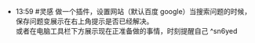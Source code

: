 
- 13:59 #灵感  做一个插件，设置网站（默认百度 google）当搜索问题的时候，保存问题变展示在右上角提示是否已经解决。<br>或者在电脑工具栏下方展示现在正准备做的事情，时刻提醒自己 ^sn6yed
